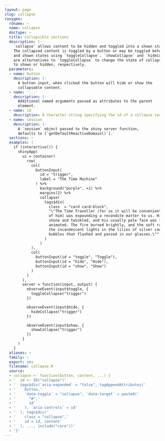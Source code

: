 ```yaml
---
layout: page
slug: collapse
roxygen:
  rdname: ~
  name: collapse
  doctype: ~
  title: Collapsible sections
  description: |-
    `collapse` allows content to be hidden and toggled into a shown state.
    The collapsed content is toggled by a button or may be toggled between hidden
    and shown states using `toggleCollapse`. `showCollapse` and `hideCollapse`
    are alternatives to `toggleCollapse` to change the state of collapsed content
    to shown or hidden, respectively.
  parameters:
  - name: button
    description: |-
      A button input, when clicked the button will hide or show the
      collapsable content.
  - name: '...'
    description: |-
      Additional named arguments passed as attributes to the parent
      element.
  - name: id
    description: A character string specifying the id of a collapse section.
  - name: session
    description: |-
      A `session` object passed to the shiny server function,
      defaults to [`getDefaultReactiveDomain()`].
  sections: ~
  examples: |
    if (interactive()) {
      shinyApp(
        ui = container(
          row(
            col(
              buttonInput(
                id = "trigger",
                label = "The Time Machine"
              ) %>%
                background("purple", +1) %>%
                margins(2) %>%
                collapse(
                  tags$div(
                    class  = "card card-block",
                    "\"The Time Traveller (for so it will be convenient to speak
                    of him) was expounding a recondite matter to us. His grey eyes
                    shone and twinkled, and his usually pale face was flushed and
                    animated. The fire burned brightly, and the soft radiance of
                    the incandescent lights in the lilies of silver caught the
                    bubbles that flashed and passed in our glasses.\""
                  )
                )
            ),
            col(
              buttonInput(id = "toggle", "Toggle"),
              buttonInput(id = "hide", "Hide"),
              buttonInput(id = "show", "Show")
            )
          )
        ),
        server = function(input, output) {
          observeEvent(input$toggle, {
            toggleCollapse("trigger")
          })

          observeEvent(input$hide, {
            hideCollapse("trigger")
          })

          observeEvent(input$show, {
            showCollapse("trigger")
          })
        }
      )
    }
  aliases: ~
  family: ~
  export: yes
  filename: collapse.R
  source:
  - collapse <- function(button, content, ...) {
  - '  id <- ID("collapse")'
  - '  tags$div(`aria-expanded` = "false", tagAppendAttributes('
  - '    button,'
  - '    `data-toggle` = "collapse", `data-target` = paste0('
  - '      "#",'
  - '      id'
  - '    ), `aria-controls` = id'
  - '  ), tags$div('
  - '    class = "collapse",'
  - '    id = id, content'
  - '  ), ..., include("core"))'
  - '}'
---
```

